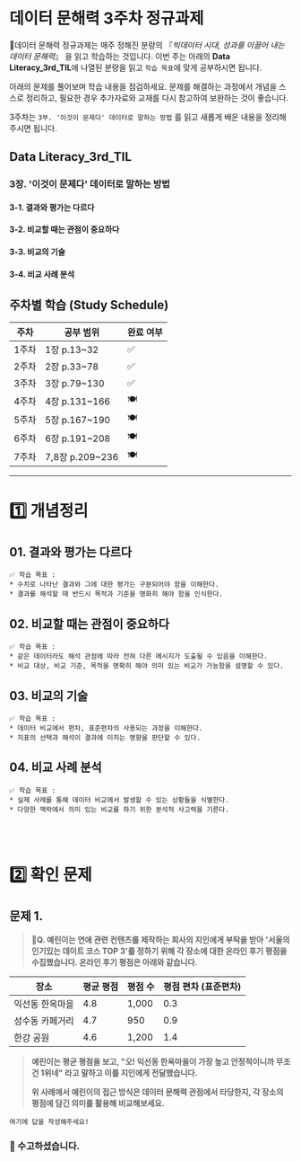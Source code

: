 # 데이터 문해력 3주차 정규과제

📌데이터 문해력 정규과제는 매주 정해진 분량의 『*빅데이터 시대, 성과를 이끌어 내는 데이터 문해력*』 을 읽고 학습하는 것입니다. 이번 주는 아래의 **Data Literacy_3rd_TIL**에 나열된 분량을 읽고 `학습 목표`에 맞게 공부하시면 됩니다.

아래의 문제를 풀어보며 학습 내용을 점검하세요. 문제를 해결하는 과정에서 개념을 스스로 정리하고, 필요한 경우 추가자료와 교재를 다시 참고하여 보완하는 것이 좋습니다.

3주차는 `3부. '이것이 문제다' 데이터로 말하는 방법` 를 읽고 새롭게 배운 내용을 정리해주시면 됩니다.

## Data Literacy_3rd_TIL

### 3장. '이것이 문제다' 데이터로 말하는 방법

#### 3-1. 결과와 평가는 다르다

#### 3-2. 비교할 때는 관점이 중요하다 

#### 3-3. 비교의 기술

#### 3-4. 비교 사례 분석



## 주차별 학습 (Study Schedule)

| 주차  | 공부 범위       | 완료 여부 |
| ----- | --------------- | --------- |
| 1주차 | 1장 p.13~32     | ✅         |
| 2주차 | 2장 p.33~78     | ✅         |
| 3주차 | 3장 p.79~130    | ✅         |
| 4주차 | 4장 p.131~166   | 🍽️         |
| 5주차 | 5장 p.167~190   | 🍽️         |
| 6주차 | 6장 p.191~208   | 🍽️         |
| 7주차 | 7,8장 p.209~236 | 🍽️         |

<!-- 여기까진 그대로 둬 주세요-->



---

# 1️⃣ 개념정리

## 01. 결과와 평가는 다르다

```
✅ 학습 목표 :
* 수치로 나타난 결과와 그에 대한 평가는 구분되어야 함을 이해한다.
* 결과를 해석할 때 반드시 목적과 기준을 명화히 해야 함을 인식한다. 
```

<!-- 새롭게 배운 내용을 자유롭게 정리해주세요.-->



## 02. 비교할 때는 관점이 중요하다

```
✅ 학습 목표 :
* 같은 데이터라도 해석 관점에 따라 전혀 다른 메시지가 도출될 수 있음을 이해한다.
* 비교 대상, 비교 기준, 목적을 명확히 해야 의미 있는 비교가 가능함을 설명할 수 있다. 
```

<!-- 새롭게 배운 내용을 자유롭게 정리해주세요.-->



## 03. 비교의 기술

```
✅ 학습 목표 :
* 데이터 비교에서 편차, 표준편차의 사용되는 과정을 이해한다.
* 지표의 선택과 해석이 결과에 미치는 영향을 판단할 수 있다. 
```

<!-- 새롭게 배운 내용을 자유롭게 정리해주세요.-->



## 04. 비교 사례 분석 

~~~
✅ 학습 목표 :
* 실제 사례를 통해 데이터 비교에서 발생할 수 있는 상황들을 식별한다.
* 다양한 맥락에서 의미 있는 비교를 하기 위한 분석적 사고력을 기른다. 
~~~

<!-- 새롭게 배운 내용을 자유롭게 정리해주세요.-->



<br>
<br>

# 2️⃣ 확인 문제

## 문제 1.

> **🧚Q. 예린이는 연애 관련 컨텐츠를 제작하는 회사의 지인에게 부탁을 받아 '서울의 인기있는 데이트 코스 TOP 3'를 정하기 위해 각 장소에 대한 온라인 후기 평점을 수집했습니다. 온라인 후기 평점은 아래와 같습니다.**

| **장소**        | **평균 평점** | **평점 수** | **평점 편차 (표준편차)** |
| --------------- | ------------- | ----------- | ------------------------ |
| 익선동 한옥마을 | 4.8           | 1,000       | 0.3                      |
| 성수동 카페거리 | 4.7           | 950         | 0.9                      |
| 한강 공원       | 4.6           | 1,200       | 1.4                      |

> **예린이는 평균 평점을 보고, "오! 익선동 한옥마을이 가장 높고 안정적이니까 무조건 1위네" 라고 말하고 이를 지인에게 전달했습니다.**
>
> **위 사례에서 예린이의 접근 방식은 데이터 문해력 관점에서 타당한지, 각 장소의 평점에 담긴 의미를 활용해 비교해보세요.**



<!--학습한 개념을 활용하여 자유롭게 설명해 보세요. 구체적인 예시를 들어 설명하면 더욱 좋습니다.-->

```
여기에 답을 작성해주세요!
```

### 🎉 수고하셨습니다.
